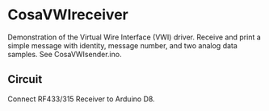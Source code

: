 CosaVWIreceiver
===============
Demonstration of the Virtual Wire Interface (VWI) driver.
Receive and print a simple message with identity, message number,
and two analog data samples. See CosaVWIsender.ino.

Circuit
-------
Connect RF433/315 Receiver to Arduino D8.


